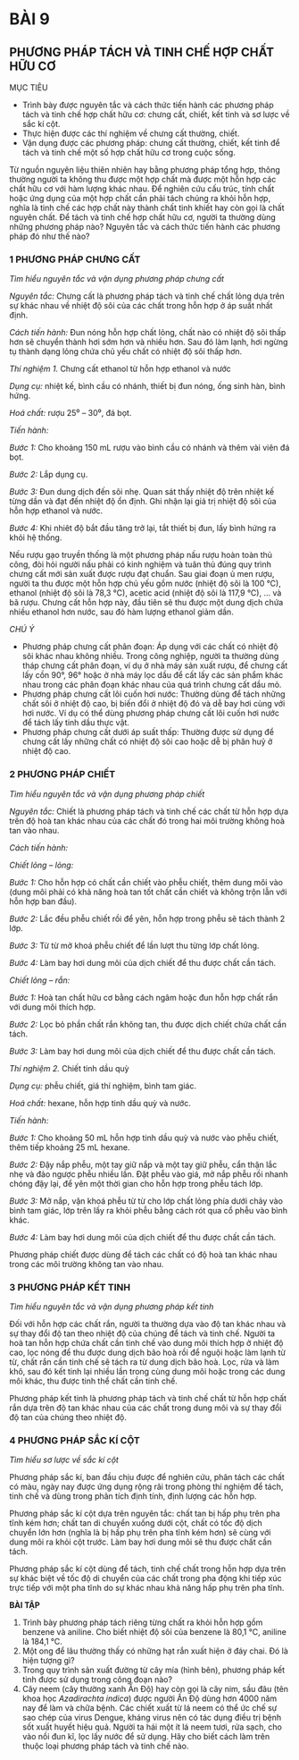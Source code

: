# BÀI 9

## PHƯƠNG PHÁP TÁCH VÀ TINH CHẾ HỢP CHẤT HỮU CƠ

MỤC TIÊU
- Trình bày được nguyên tắc và cách thức tiến hành các phương pháp tách và tinh chế hợp chất hữu cơ: chưng cất, chiết, kết tinh và sơ lược về sắc kí cột.
- Thực hiện được các thí nghiệm về chưng cất thường, chiết.
- Vận dụng được các phương pháp: chưng cất thường, chiết, kết tinh để tách và tinh chế một số hợp chất hữu cơ trong cuộc sống.

Từ nguồn nguyên liệu thiên nhiên hay bằng phương pháp tổng hợp, thông thường người ta không thu được một hợp chất mà được một hỗn hợp các chất hữu cơ với hàm lượng khác nhau. Để nghiên cứu cấu trúc, tính chất hoặc ứng dụng của một hợp chất cần phải tách chúng ra khỏi hỗn hợp, nghĩa là tinh chế các hợp chất này thành chất tinh khiết hay còn gọi là chất nguyên chất. Để tách và tinh chế hợp chất hữu cơ, người ta thường dùng những phương pháp nào? Nguyên tắc và cách thức tiến hành các phương pháp đó như thế nào?

### 1 PHƯƠNG PHÁP CHƯNG CẤT

*Tìm hiểu nguyên tắc và vận dụng phương pháp chưng cất*

*Nguyên tắc:* Chưng cất là phương pháp tách và tinh chế chất lỏng dựa trên sự khác nhau về nhiệt độ sôi của các chất trong hỗn hợp ở áp suất nhất định.

*Cách tiến hành:* Đun nóng hỗn hợp chất lỏng, chất nào có nhiệt độ sôi thấp hơn sẽ chuyển thành hơi sớm hơn và nhiều hơn. Sau đó làm lạnh, hơi ngừng tụ thành dạng lỏng chứa chủ yếu chất có nhiệt độ sôi thấp hơn.

*Thí nghiệm 1.* Chưng cất ethanol từ hỗn hợp ethanol và nước

*Dụng cụ:* nhiệt kế, bình cầu có nhánh, thiết bị đun nóng, ống sinh hàn, bình hứng.

*Hoá chất:* rượu 25⁰ – 30⁰, đá bọt.

*Tiến hành:*

*Bước 1:* Cho khoảng 150 mL rượu vào bình cầu có nhánh và thêm vài viên đá bọt.

*Bước 2:* Lắp dụng cụ.

*Bước 3:* Đun dung dịch đến sôi nhẹ. Quan sát thấy nhiệt độ trên nhiệt kế từng dần và đạt đến nhiệt độ ổn định. Ghi nhận lại giá trị nhiệt độ sôi của hỗn hợp ethanol và nước.

*Bước 4:* Khi nhiêt độ bắt đầu tăng trở lại, tắt thiết bị đun, lấy bình hứng ra khỏi hệ thống.

Nếu rượu gạo truyền thống là một phương pháp nấu rượu hoàn toàn thủ công, đòi hỏi người nấu phải có kinh nghiệm và tuân thủ đúng quy trình chưng cất mới sản xuất được rượu đạt chuẩn. Sau giai đoạn ủ men rượu, người ta thu được một hỗn hợp chủ yếu gồm nước (nhiệt độ sôi là 100 °C), ethanol (nhiệt độ sôi là 78,3 °C), acetic acid (nhiệt độ sôi là 117,9 °C), ... và bã rượu. Chưng cất hỗn hợp này, đầu tiên sẽ thu được một dung dịch chứa nhiều ethanol hơn nước, sau đó hàm lượng ethanol giảm dần.

*CHÚ Ý*
- Phương pháp chưng cất phân đoạn: Áp dụng với các chất có nhiệt độ sôi khác nhau không nhiều. Trong công nghiệp, người ta thường dùng tháp chưng cất phân đoạn, ví dụ ở nhà máy sản xuất rượu, để chưng cất lấy cồn 90°, 96° hoặc ở nhà máy lọc dầu để cất lấy các sản phẩm khác nhau trong các phân đoạn khác nhau của quá trình chưng cất dầu mỏ.
- Phương pháp chưng cất lôi cuốn hơi nước: Thường dùng để tách những chất sôi ở nhiệt độ cao, bị biến đổi ở nhiệt độ đó và dễ bay hơi cùng với hơi nước. Ví dụ có thể dùng phương pháp chưng cất lôi cuốn hơi nước để tách lấy tinh dầu thực vật.
- Phương pháp chưng cất dưới áp suất thấp: Thường được sử dụng để chưng cất lấy những chất có nhiệt độ sôi cao hoặc dễ bị phân huỷ ở nhiệt độ cao.

### 2 PHƯƠNG PHÁP CHIẾT

*Tìm hiểu nguyên tắc và vận dụng phương pháp chiết*

*Nguyên tắc:* Chiết là phương pháp tách và tinh chế các chất từ hỗn hợp dựa trên độ hoà tan khác nhau của các chất đó trong hai môi trường không hoà tan vào nhau.

*Cách tiến hành:*

*Chiết lỏng – lỏng:*

*Bước 1:* Cho hỗn hợp có chất cần chiết vào phễu chiết, thêm dung môi vào (dung môi phải có khả năng hoà tan tốt chất cần chiết và không trộn lẫn với hỗn hợp ban đầu).

*Bước 2:* Lắc đều phễu chiết rồi để yên, hỗn hợp trong phễu sẽ tách thành 2 lớp.

*Bước 3:* Từ từ mở khoá phễu chiết để lần lượt thu từng lớp chất lỏng.

*Bước 4:* Làm bay hơi dung môi của dịch chiết để thu được chất cần tách.

*Chiết lỏng – rắn:*

*Bước 1:* Hoà tan chất hữu cơ bằng cách ngâm hoặc đun hỗn hợp chất rắn với dung môi thích hợp.

*Bước 2:* Lọc bỏ phần chất rắn không tan, thu được dịch chiết chứa chất cần tách.

*Bước 3:* Làm bay hơi dung môi của dịch chiết để thu được chất cần tách.

*Thí nghiệm 2.* Chiết tinh dầu quỳ

*Dụng cụ:* phễu chiết, giá thí nghiệm, bình tam giác.

*Hoá chất:* hexane, hỗn hợp tinh dầu quỳ và nước.

*Tiến hành:*

*Bước 1:* Cho khoảng 50 mL hỗn hợp tinh dầu quỳ và nước vào phễu chiết, thêm tiếp khoảng 25 mL hexane.

*Bước 2:* Đậy nắp phễu, một tay giữ nắp và một tay giữ phễu, cẩn thận lắc nhẹ và đảo ngược phễu nhiều lần. Đặt phễu vào giá, mở nắp phễu rồi nhanh chóng đậy lại, để yên một thời gian cho hỗn hợp trong phễu tách lớp.

*Bước 3:* Mở nắp, vặn khoá phễu từ từ cho lớp chất lỏng phía dưới chảy vào bình tam giác, lớp trên lấy ra khỏi phễu bằng cách rót qua cổ phễu vào bình khác.

*Bước 4:* Làm bay hơi dung môi của dịch chiết để thu được chất cần tách.

Phương pháp chiết được dùng để tách các chất có độ hoà tan khác nhau trong các môi trường không tan vào nhau.

### 3 PHƯƠNG PHÁP KẾT TINH

*Tìm hiểu nguyên tắc và vận dụng phương pháp kết tinh*

Đối với hỗn hợp các chất rắn, người ta thường dựa vào độ tan khác nhau và sự thay đổi độ tan theo nhiệt độ của chúng để tách và tinh chế. Người ta hoà tan hỗn hợp chứa chất cần tinh chế vào dung môi thích hợp ở nhiệt độ cao, lọc nóng để thu được dung dịch bão hoà rồi để nguội hoặc làm lạnh từ từ, chất rắn cần tinh chế sẽ tách ra từ dung dịch bão hoà. Lọc, rửa và làm khô, sau đó kết tinh lại nhiều lần trong cùng dung môi hoặc trong các dung môi khác, thu được tinh thể chất cần tinh chế.

Phương pháp kết tinh là phương pháp tách và tinh chế chất từ hỗn hợp chất rắn dựa trên độ tan khác nhau của các chất trong dung môi và sự thay đổi độ tan của chúng theo nhiệt độ.

### 4 PHƯƠNG PHÁP SẮC KÍ CỘT

*Tìm hiểu sơ lược về sắc kí cột*

Phương pháp sắc kí, ban đầu chịu được để nghiên cứu, phân tách các chất có màu, ngày nay được ứng dụng rộng rãi trong phòng thí nghiệm để tách, tinh chế và dùng trong phân tích định tính, định lượng các hỗn hợp.

Phương pháp sắc kí cột dựa trên nguyên tắc: chất tan bị hấp phụ trên pha tĩnh kém hơn; chất tan di chuyển xuống dưới cột, chất có tốc độ dịch chuyển lớn hơn (nghĩa là bị hấp phụ trên pha tĩnh kém hơn) sẽ cùng với dung môi ra khỏi cột trước. Làm bay hơi dung môi sẽ thu được chất cần tách.

Phương pháp sắc kí cột dùng để tách, tinh chế chất trong hỗn hợp dựa trên sự khác biệt về tốc độ di chuyển của các chất trong pha động khi tiếp xúc trực tiếp với một pha tĩnh do sự khác nhau khả năng hấp phụ trên pha tĩnh.

**BÀI TẬP**

1. Trình bày phương pháp tách riêng từng chất ra khỏi hỗn hợp gồm benzene và aniline. Cho biết nhiệt độ sôi của benzene là 80,1 °C, aniline là 184,1 °C.
2. Một ong để lâu thường thấy có những hạt rắn xuất hiện ở đáy chai. Đó là hiện tượng gì?
3. Trong quy trình sản xuất đường từ cây mía (hình bên), phương pháp kết tinh được sử dụng trong công đoạn nào?
4. Cây neem (cây thường xanh Ấn Độ) hay còn gọi là cây nim, sầu đâu (tên khoa học *Azadirachta indica*) được người Ấn Độ dùng hơn 4000 năm nay để làm và chữa bệnh. Các chiết xuất từ lá neem có thể ức chế sự sao chép của virus Dengue, kháng virus nên có tác dụng điều trị bệnh sốt xuất huyết hiệu quả. Người ta hái một ít lá neem tươi, rửa sạch, cho vào nồi đun kĩ, lọc lấy nước để sử dụng. Hãy cho biết cách làm trên thuộc loại phương pháp tách và tinh chế nào.
